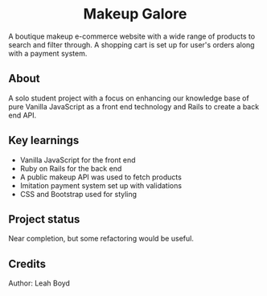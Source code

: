 <h1 align="center"><strong> Makeup Galore </strong></h1>

A boutique makeup e-commerce website with a wide range of products to search and filter through. A shopping cart is set up for user's orders along with a payment system.



<h2>About</h2>
A solo student project with a focus on enhancing our knowledge base of pure Vanilla JavaScript as a front end technology and Rails to create a back end API. 

<h2>Key learnings</h2>
<ul>
<li>Vanilla JavaScript for the front end</li>
<li>Ruby on Rails for the back end</li>
<li>A public makeup API was used to fetch products</li>
<li>Imitation payment system set up with validations</li>
<li>CSS and Bootstrap used for styling</li>
</ul>

<h2>Project status</h2>
Near completion, but some refactoring would be useful.

<h2>Credits</h2>
Author: Leah Boyd

